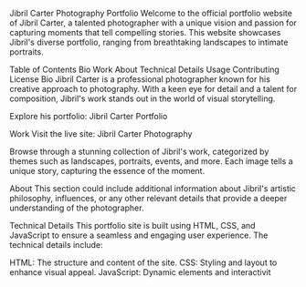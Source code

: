 
Jibril Carter Photography Portfolio
Welcome to the official portfolio website of Jibril Carter, a talented photographer with a unique vision and passion for capturing moments that tell compelling stories. This website showcases Jibril's diverse portfolio, ranging from breathtaking landscapes to intimate portraits.

Table of Contents
Bio
Work
About
Technical Details
Usage
Contributing
License
Bio
Jibril Carter is a professional photographer known for his creative approach to photography. With a keen eye for detail and a talent for composition, Jibril's work stands out in the world of visual storytelling.

Explore his portfolio: Jibril Carter Portfolio

Work
Visit the live site: Jibril Carter Photography

Browse through a stunning collection of Jibril's work, categorized by themes such as landscapes, portraits, events, and more. Each image tells a unique story, capturing the essence of the moment.

About
This section could include additional information about Jibril's artistic philosophy, influences, or any other relevant details that provide a deeper understanding of the photographer.

Technical Details
This portfolio site is built using HTML, CSS, and JavaScript to ensure a seamless and engaging user experience. The technical details include:

HTML: The structure and content of the site.
CSS: Styling and layout to enhance visual appeal.
JavaScript: Dynamic elements and interactivit
